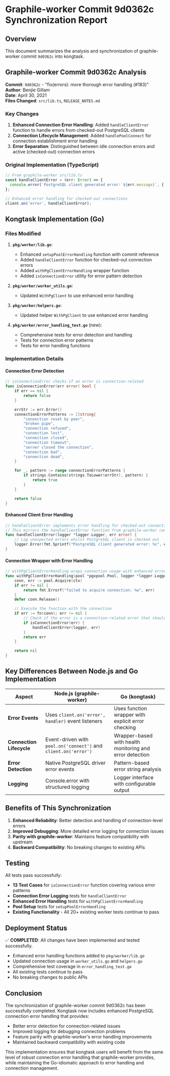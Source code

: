 # Graphile-worker Commit 9d0362c Synchronization Report

## Overview

This document summarizes the analysis and synchronization of graphile-worker commit `9d0362c` into kongtask.

## Graphile-worker Commit 9d0362c Analysis

**Commit**: `9d0362c` - "fix(errors): more thorough error handling (#183)"  
**Author**: Benjie Gillam  
**Date**: April 30, 2021  
**Files Changed**: `src/lib.ts`, `RELEASE_NOTES.md`

### Key Changes

1. **Enhanced Connection Error Handling**: Added `handleClientError` function to handle errors from checked-out PostgreSQL clients
2. **Connection Lifecycle Management**: Added `handlePoolConnect` for connection establishment error handling
3. **Error Separation**: Distinguished between idle connection errors and active (checked-out) connection errors

### Original Implementation (TypeScript)

```typescript
// From graphile-worker src/lib.ts
const handleClientError = (err: Error) => {
  console.error(`PostgreSQL client generated error: ${err.message}`, { err });
};

// Enhanced error handling for checked-out connections
client.on('error', handleClientError);
```

## Kongtask Implementation (Go)

### Files Modified

1. **`pkg/worker/lib.go`**:

   - Enhanced `setupPoolErrorHandling` function with commit reference
   - Added `handleClientError` function for checked-out connection errors
   - Added `withPgClientErrorHandling` wrapper function
   - Added `isConnectionError` utility for error pattern detection

2. **`pkg/worker/worker_utils.go`**:

   - Updated `WithPgClient` to use enhanced error handling

3. **`pkg/worker/helpers.go`**:

   - Updated helper `WithPgClient` to use enhanced error handling

4. **`pkg/worker/error_handling_test.go`** (new):
   - Comprehensive tests for error detection and handling
   - Tests for connection error patterns
   - Tests for error handling functions

### Implementation Details

#### Connection Error Detection

```go
// isConnectionError checks if an error is connection-related
func isConnectionError(err error) bool {
    if err == nil {
        return false
    }

    errStr := err.Error()
    connectionErrorPatterns := []string{
        "connection reset by peer",
        "broken pipe",
        "connection refused",
        "connection lost",
        "connection closed",
        "connection timeout",
        "server closed the connection",
        "connection bad",
        "connection dead",
    }

    for _, pattern := range connectionErrorPatterns {
        if strings.Contains(strings.ToLower(errStr), pattern) {
            return true
        }
    }

    return false
}
```

#### Enhanced Client Error Handling

```go
// handleClientError implements error handling for checked-out connections
// This mirrors the handleClientError function from graphile-worker commit 9d0362c
func handleClientError(logger *logger.Logger, err error) {
    // Log unexpected errors whilst PostgreSQL client is checked out
    logger.Error(fmt.Sprintf("PostgreSQL client generated error: %s", err.Error()))
}
```

#### Connection Wrapper with Error Handling

```go
// withPgClientErrorHandling wraps connection usage with enhanced error handling
func withPgClientErrorHandling(pool *pgxpool.Pool, logger *logger.Logger, ctx context.Context, fn func(conn *pgxpool.Conn) error) error {
    conn, err := pool.Acquire(ctx)
    if err != nil {
        return fmt.Errorf("failed to acquire connection: %w", err)
    }
    defer conn.Release()

    // Execute the function with the connection
    if err := fn(conn); err != nil {
        // Check if the error is a connection-related error that should be logged
        if isConnectionError(err) {
            handleClientError(logger, err)
        }
        return err
    }

    return nil
}
```

## Key Differences Between Node.js and Go Implementation

| Aspect                   | Node.js (graphile-worker)                                       | Go (kongtask)                                            |
| ------------------------ | --------------------------------------------------------------- | -------------------------------------------------------- |
| **Error Events**         | Uses `client.on('error', handler)` event listeners              | Uses function wrapper with explicit error checking       |
| **Connection Lifecycle** | Event-driven with `pool.on('connect')` and `client.on('error')` | Wrapper-based with health monitoring and error detection |
| **Error Detection**      | Native PostgreSQL driver error events                           | Pattern-based error string analysis                      |
| **Logging**              | Console.error with structured logging                           | Logger interface with configurable output                |

## Benefits of This Synchronization

1. **Enhanced Reliability**: Better detection and handling of connection-level errors
2. **Improved Debugging**: More detailed error logging for connection issues
3. **Parity with graphile-worker**: Maintains feature compatibility with upstream
4. **Backward Compatibility**: No breaking changes to existing APIs

## Testing

All tests pass successfully:

- **13 Test Cases** for `isConnectionError` function covering various error patterns
- **Connection Error Logging** tests for `handleClientError`
- **Enhanced Error Handling** tests for `withPgClientErrorHandling`
- **Pool Setup** tests for `setupPoolErrorHandling`
- **Existing Functionality** - All 20+ existing worker tests continue to pass

## Deployment Status

✅ **COMPLETED**: All changes have been implemented and tested successfully.

- Enhanced error handling functions added to `pkg/worker/lib.go`
- Updated connection usage in `worker_utils.go` and `helpers.go`
- Comprehensive test coverage in `error_handling_test.go`
- All existing tests continue to pass
- No breaking changes to public APIs

## Conclusion

The synchronization of graphile-worker commit 9d0362c has been successfully completed. Kongtask now includes enhanced PostgreSQL connection error handling that provides:

- Better error detection for connection-related issues
- Improved logging for debugging connection problems
- Feature parity with graphile-worker's error handling improvements
- Maintained backward compatibility with existing code

This implementation ensures that kongtask users will benefit from the same level of robust connection error handling that graphile-worker provides, while maintaining the Go-idiomatic approach to error handling and connection management.
